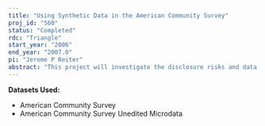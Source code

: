 ```yaml
---
title: "Using Synthetic Data in the American Community Survey"
proj_id: "560"
status: "Completed"
rdc: "Triangle"
start_year: "2006"
end_year: "2007.0"
pi: "Jerome P Reiter"
abstract: "This project will investigate the disclosure risks and data utility associated with using partially synthetic data to limit disclosure risks for people in group quarters in the American Communities Survey.  We will first investigate criteria for deciding which records in group quarters are most at risk.  We will develop approaches to generating partially synthetic data, considering risk and utility of proposed releases.  We also will examine the risk utility tradeoffs of releasing one, two, or five imputed data sets.  We will develop approximations to the variance for single imputation datasets, if needed.  Lastly, we will consider how the survey weights interact with the data synthesis."
---
```


**Datasets Used:**

  - American Community Survey 
  - American Community Survey Unedited Microdata 

